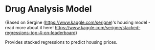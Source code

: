 # Drug Analysis Model

(Based on Sergine (https://www.kaggle.com/serigne)'s housing model - read more about it here!  https://www.kaggle.com/serigne/stacked-regressions-top-4-on-leaderboard)

Provides stacked regressions to predict housing prices.
